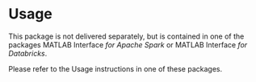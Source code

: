 # Usage

This package is not delivered separately, but is contained in one of the packages
MATLAB Interface *for Apache Spark* or MATLAB Interface *for Databricks*.

Please refer to the Usage instructions in one of these packages.

[//]: #  (Copyright 2021 The MathWorks, Inc.)

